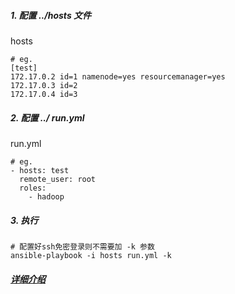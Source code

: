 
##### 1. 配置 ../hosts 文件
hosts
```
# eg.
[test]
172.17.0.2 id=1 namenode=yes resourcemanager=yes
172.17.0.3 id=2
172.17.0.4 id=3
```
##### 2. 配置 ../ run.yml
run.yml
```
# eg.
- hosts: test
  remote_user: root
  roles:
    - hadoop
```
##### 3. 执行  

```
# 配置好ssh免密登录则不需要加 -k 参数
ansible-playbook -i hosts run.yml -k
```

##### [详细介绍](http://waterandair.top/install-hadoop.html)